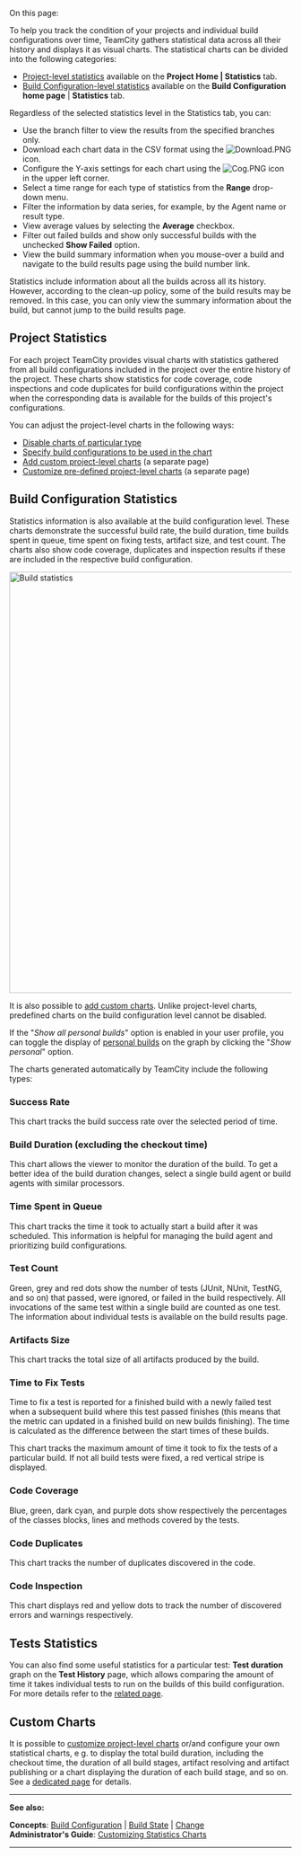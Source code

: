 [//]: # (title: Statistic Charts)
[//]: # (auxiliary-id: Statistic Charts)

On this page:

<tag-list of="chapter" mode="tree" depth="5"/>

To help you track the condition of your projects and individual build configurations over time, TeamCity gathers statistical data across all their history and displays it as visual charts. The statistical charts can be divided into the following categories:
* [Project-level statistics](#Project+Statistics) available on the __Project Home | Statistics__ tab.
* [Build Configuration-level statistics](#Build+Configuration+Statistics) available on the __Build Configuration home page__ | __Statistics__ tab.

Regardless of the selected statistics level in the Statistics tab, you can:
* Use the branch filter to view the results from the specified branches only.
* Download each chart data in the CSV format using the ![Download.PNG](Download.PNG) icon.
* Configure the Y-axis settings for each chart using the ![Cog.PNG](Cog.PNG) icon in the upper left corner.
* Select a time range for each type of statistics from the __Range__ drop\-down menu.
* Filter the information by data series, for example, by the Agent name or result type.
* View average values by selecting the __Average__ checkbox.
* Filter out failed builds and show only successful builds with the unchecked __Show Failed__ option.
* View the build summary information when you mouse-over a build and navigate to the build results page using the build number link.

<note>

Statistics include information about all the builds across all its history. However, according to the clean-up policy, some of the build results may be removed. In this case, you can only view the summary information about the build, but cannot jump to the build results page.

</note>

## Project Statistics

For each project TeamCity provides visual charts with statistics gathered from all build configurations included in the project over the entire history of the project. These charts show statistics for code coverage, code inspections and code duplicates for build configurations within the project when the corresponding data is available for the builds of this project's configurations.

You can adjust the project\-level charts in the following ways:
* [Disable charts of particular type](customizing-statistics-charts.md#Disabling+Charts+of+Particular+Type+on+Project+Level)
* [Specify build configurations to be used in the chart](customizing-statistics-charts.md#Showing+Charts+Only+for+Specific+Build+Configurations+on+Project+Level)
* [Add custom project-level charts](custom-chart.md) (a separate page)
* [Customize pre-defined project-level charts](customizing-statistics-charts.md) (a separate page)

## Build Configuration Statistics

Statistics information is also available at the build configuration level. These charts demonstrate the successful build rate, the build duration, time builds spent in queue, time spent on fixing tests, artifact size, and test count. The charts also show code coverage, duplicates and inspection results if these are included in the respective build configuration.

<img src="BCStatistics_8.0.png" width="750" alt="Build statistics"/>

It is also possible to [add custom charts](customizing-statistics-charts.md). Unlike project-level charts, predefined charts on the build configuration level cannot be disabled.

If the "_Show all personal builds_" option is enabled in your user profile, you can toggle the display of [personal builds](personal-build.md) on the graph by clicking the "_Show personal_" option.

The charts generated automatically by TeamCity include the following types:

### Success Rate

This chart tracks the build success rate over the selected period of time.

###  Build Duration (excluding the checkout time)

This chart allows the viewer to monitor the duration of the build. To get a better idea of the build duration changes, select a single build agent or build agents with similar processors.

### Time Spent in Queue

This chart tracks the time it took to actually start a build after it was scheduled. This information is helpful for managing the build agent and prioritizing build configurations.

### Test Count

Green, grey and red dots show the number of tests (JUnit, NUnit, TestNG, and so on) that passed, were ignored, or failed in the build respectively. All invocations of the same test within a single build are counted as one test. The information about individual tests is available on the build results page. 

### Artifacts Size

This chart tracks the total size of all artifacts produced by the build.

### Time to Fix Tests

Time to fix a test is reported for a finished build with a newly failed test when a subsequent build where this test passed finishes (this means that the metric can updated in a finished build on new builds finishing). The time is calculated as the difference between the start times of these builds.

This chart tracks the maximum amount of time it took to fix the tests of a particular build. If not all build tests were fixed, a red vertical stripe is displayed.

### Code Coverage

Blue, green, dark cyan, and purple dots show respectively the percentages of the classes blocks, lines and methods covered by the tests.

### Code Duplicates

This chart tracks the number of duplicates discovered in the code.

### Code Inspection

This chart displays red and yellow dots to track the number of discovered errors and warnings respectively.

## Tests Statistics

You can also find some useful statistics for a particular test: __Test duration__ graph on the __Test History__ page, which allows comparing the amount of time it takes individual tests to run on the builds of this build configuration. For more details refer to the [related page](working-with-build-results.md#Test+Duration+Graph).

 

## Custom Charts

It is possible to [customize project-level charts](customizing-statistics-charts.md) or/and configure your own statistical charts, e g. to display the total build duration, including the checkout time, the duration of all build stages, artifact resolving and artifact publishing or a chart displaying the duration of each build stage, and so on. See a [dedicated page](https://plugins.jetbrains.com/docs/teamcity/custom-statistics.html) for details.

__  __

__See also:__

__Concepts__: [Build Configuration](build-configuration.md) | [Build State](build-state.md) | [Change](change.md)   
__Administrator's Guide__: [Customizing Statistics Charts](customizing-statistics-charts.md)

__ __